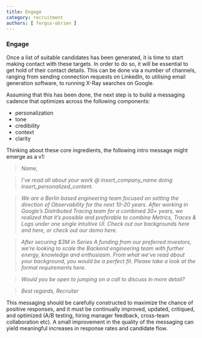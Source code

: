```yaml
---
title: Engage
category: recruitment
authors: [ fergus-obrien ]
---
```

### Engage



<!-- How does a recruiter establish contact with potential candidates? -->

Once a list of suitable candidates has been generated, it is time to start making contact with these targets. In order to do so, it will be essential to get hold of their contact details. This can be done via a number of channels, ranging from sending connection requests on LinkedIn, to utilising email generation software, to running X-Ray searches on Google.

Assuming that this has been done, the next step is to build a messaging cadence that optimizes across the following components:
* personalization
* tone
* credibility
* context
* clarity

Thinking about these core ingredients, the following intro message might emerge as a v1:

> *Name,*

> *I’ve read all about your work @ insert_company_name doing insert_personalized_content.*

> *We are a Berlin based engineering team focused on setting the direction of Observability for the next 10-20 years. After working in Google’s Distributed Tracing team for a combined 30+ years, we realized that it’s possible and preferable to combine Metrics, Traces & Logs under one single intuitive UI. Check out our backgrounds here and here, or check out our demo here.*

> *After securing $3M in Series A funding from our preferred investors, we’re looking to scale the Backend engineering team with further energy, knowledge and enthusiasm. From what we’ve read about your background, you would be a perfect fit. Please take a look at the formal requirements here.*

> *Would you be open to jumping on a call to discuss in more detail?*

> *Best regards,*
> *Recruiter* 

This messaging should be carefully constructed to maximize the chance of positive responses, and it must be continually improved, updated, critiqued, and optimized (A/B testing, hiring manager feedback, cross-team collaboration etc). A small improvement in the quality of the messaging can yield meaningful increases in response rates and candidate flow.

<!-- TODO: VC: Move over to templates section, the template will be referenced  -->
